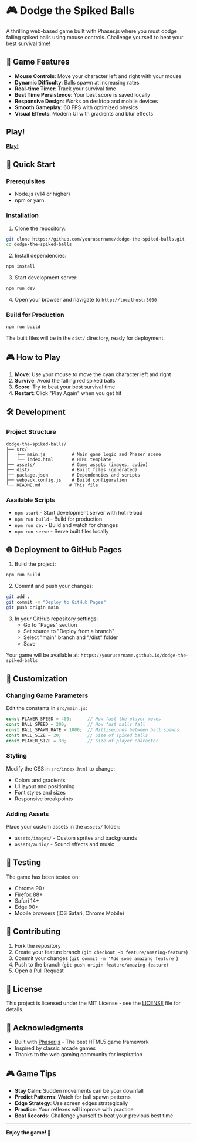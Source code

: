 # 🎮 Dodge the Spiked Balls

A thrilling web-based game built with Phaser.js where you must dodge falling spiked balls using mouse controls. Challenge yourself to beat your best survival time!

## 🎯 Game Features

- **Mouse Controls**: Move your character left and right with your mouse
- **Dynamic Difficulty**: Balls spawn at increasing rates
- **Real-time Timer**: Track your survival time
- **Best Time Persistence**: Your best score is saved locally
- **Responsive Design**: Works on desktop and mobile devices
- **Smooth Gameplay**: 60 FPS with optimized physics
- **Visual Effects**: Modern UI with gradients and blur effects

## Play!

**[Play!](https://tuvudel.github.io/dodge-the-spiked-balls)**

## 🚀 Quick Start

### Prerequisites
- Node.js (v14 or higher)
- npm or yarn

### Installation

1. Clone the repository:
```bash
git clone https://github.com/yourusername/dodge-the-spiked-balls.git
cd dodge-the-spiked-balls
```

2. Install dependencies:
```bash
npm install
```

3. Start development server:
```bash
npm run dev
```

4. Open your browser and navigate to `http://localhost:3000`

### Build for Production

```bash
npm run build
```

The built files will be in the `dist/` directory, ready for deployment.

## 🎮 How to Play

1. **Move**: Use your mouse to move the cyan character left and right
2. **Survive**: Avoid the falling red spiked balls
3. **Score**: Try to beat your best survival time
4. **Restart**: Click "Play Again" when you get hit

## 🛠️ Development

### Project Structure

```
dodge-the-spiked-balls/
├── src/
│   ├── main.js          # Main game logic and Phaser scene
│   └── index.html       # HTML template
├── assets/              # Game assets (images, audio)
├── dist/                # Built files (generated)
├── package.json         # Dependencies and scripts
├── webpack.config.js    # Build configuration
└── README.md           # This file
```

### Available Scripts

- `npm start` - Start development server with hot reload
- `npm run build` - Build for production
- `npm run dev` - Build and watch for changes
- `npm run serve` - Serve built files locally

## 🌐 Deployment to GitHub Pages

1. Build the project:
```bash
npm run build
```

2. Commit and push your changes:
```bash
git add .
git commit -m "Deploy to GitHub Pages"
git push origin main
```

3. In your GitHub repository settings:
   - Go to "Pages" section
   - Set source to "Deploy from a branch"
   - Select "main" branch and "/dist" folder
   - Save

Your game will be available at: `https://yourusername.github.io/dodge-the-spiked-balls`

## 🎨 Customization

### Changing Game Parameters

Edit the constants in `src/main.js`:

```javascript
const PLAYER_SPEED = 400;      // How fast the player moves
const BALL_SPEED = 200;        // How fast balls fall
const BALL_SPAWN_RATE = 1000;  // Milliseconds between ball spawns
const BALL_SIZE = 20;          // Size of spiked balls
const PLAYER_SIZE = 30;        // Size of player character
```

### Styling

Modify the CSS in `src/index.html` to change:
- Colors and gradients
- UI layout and positioning
- Font styles and sizes
- Responsive breakpoints

### Adding Assets

Place your custom assets in the `assets/` folder:
- `assets/images/` - Custom sprites and backgrounds
- `assets/audio/` - Sound effects and music

## 🧪 Testing

The game has been tested on:
- Chrome 90+
- Firefox 88+
- Safari 14+
- Edge 90+
- Mobile browsers (iOS Safari, Chrome Mobile)

## 🤝 Contributing

1. Fork the repository
2. Create your feature branch (`git checkout -b feature/amazing-feature`)
3. Commit your changes (`git commit -m 'Add some amazing feature'`)
4. Push to the branch (`git push origin feature/amazing-feature`)
5. Open a Pull Request

## 📝 License

This project is licensed under the MIT License - see the [LICENSE](LICENSE) file for details.

## 🙏 Acknowledgments

- Built with [Phaser.js](https://phaser.io/phaser3) - The best HTML5 game framework
- Inspired by classic arcade games
- Thanks to the web gaming community for inspiration

## 🎮 Game Tips

- **Stay Calm**: Sudden movements can be your downfall
- **Predict Patterns**: Watch for ball spawn patterns
- **Edge Strategy**: Use screen edges strategically
- **Practice**: Your reflexes will improve with practice
- **Beat Records**: Challenge yourself to beat your previous best time

---

**Enjoy the game! 🎯**
